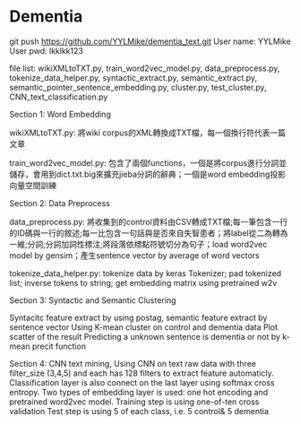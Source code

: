 # Dementia

git push https://github.com/YYLMike/dementia_text.git
User name: YYLMike
User pwd: lkklkk123

file list: wikiXMLtoTXT.py, train_word2vec_model.py, data_preprocess.py, tokenize_data_helper.py,               syntactic_extract.py, semantic_extract.py, semantic_pointer_sentence_embedding.py,                   cluster.py, test_cluster.py, 
           CNN_text_classification.py

Section 1: Word Embedding

wikiXMLtoTXT.py:
    將wiki corpus的XML轉換成TXT檔，每一個換行符代表一篇文章

train_word2vec_model.py: 
    包含了兩個functions，一個是將corpus進行分詞並儲存，會用到dict.txt.big來擴充jieba分詞的辭典；一個是word embedding投影向量空間訓練

Section 2: Data Preprocess

data_preprocess.py: 
    將收集到的control資料由CSV轉成TXT檔;每一筆包含一行的ID碼與一行的敘述;每一比包含一句話與是否來自失智患者；將label從二為轉為一維;分詞;分詞加詞性標注;將段落依標點符號切分為句子；load word2vec model by gensim；產生sentence vector by average of word vectors

tokenize_data_helper.py:
    tokenize data by keras Tokenizer; pad tokenized list; inverse tokens to string;
    get embedding matrix using pretrained w2v

Section 3: Syntactic and Semantic Clustering

Syntacitc feature extract by using postag, semantic feature extract by sentence vector
Using K-mean cluster on control and dementia data
Plot scatter of the result
Predicting a unknown sentence is dementia or not by k-mean precit function

Section 4: CNN text mining, 
Using CNN on text raw data with three filter_size (3,4,5) and each has 128 filters to extract feature automaticly.
Classification layer is also connect on the last layer using softmax cross entropy.
Two types of embedding layer is used: one hot encoding and pretrained word2vec model.
Training step is using one-of-ten cross validation
Test step is using 5 of each class, i.e. 5 control& 5 dementia
